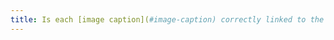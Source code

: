 ```yaml
---
title: Is each [image caption](#image-caption) correctly linked to the corresponding image if necessary?
---
```

